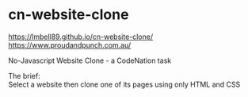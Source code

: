 # cn-website-clone
https://lmbell89.github.io/cn-website-clone/ https://www.proudandpunch.com.au/

No-Javascript Website Clone - a CodeNation task

The brief: <br>
Select a website then clone one of its pages using only HTML and CSS <br>

